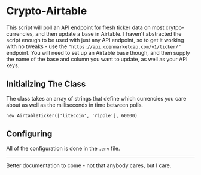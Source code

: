 # Crypto-Airtable

This script will poll an API endpoint for fresh ticker data on most crytpo-currencies, and then update a base in Airtable. I haven't abstracted the script enough to be used with just any API endpoint, so to get it working with no tweaks - use the `"https://api.coinmarketcap.com/v1/ticker/"` endpoint. You will need to set up an Airtable base though, and then supply the name of the base and column you want to update, as well as your API keys.


## Initializing The Class

The class takes an array of strings that define which currencies you care about as well as the milliseconds in time between polls.

`new AirtableTicker(['litecoin', 'ripple'], 60000)`


## Configuring

All of the configuration is done in the `.env` file.


---


Better documentation to come - not that anybody cares, but I care.